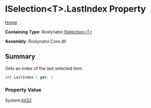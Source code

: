 # ISelection\<T>\.LastIndex Property

[Home](../../../README.md)

**Containing Type**: Roslynator\.[ISelection\<T>](../README.md)

**Assembly**: Roslynator\.Core\.dll

## Summary

Gets an index of the last selected item\.

```csharp
int LastIndex { get; }
```

### Property Value

System\.[Int32](https://docs.microsoft.com/en-us/dotnet/api/system.int32)

